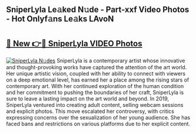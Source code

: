 ## SniperLyla Le𝚊ked N𝚞de - Part-xxf Video Photos - Hot Onlyf𝚊ns Le𝚊ks LAvoN

# <h2><a href="http://ac21639.deff.icu/?id=SniperLyla">🔗 New 👉🔴 SniperLyla VIDEO Photos</a></h2>

[![SniperLyla N𝚞des](https://i.imgur.com/rIISA9y.gif)](http://ac21639.deff.icu/?id=SniperLyla)
SniperLyla is a contemporary artist whose innovative and thought-provoking works have captured the attention of the art world. Her unique artistic vision, coupled with her ability to connect with viewers on a deep emotional level, has earned her a place among the rising stars of contemporary art. With her continued exploration of the human condition and her commitment to pushing the boundaries of her craft, SniperLyla is sure to leave a lasting impact on the art world and beyond. In 2019, SniperLyla ventured into creating adult content, selling webcam sessions and explicit photos. This move escalated her controversy, with critics expressing concerns over the sexualization of her young audience. She has faced bans and restrictions on various platforms due to her explicit content.
